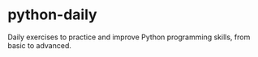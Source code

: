 # python-daily
Daily exercises to practice and improve Python programming skills, from basic to advanced.
